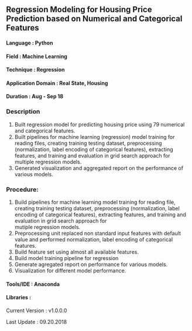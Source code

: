 ## Regression Modeling for Housing Price Prediction based on Numerical and Categorical Features

#### Language           : Python
#### Field              : Machine Learning
#### Technique          : Regression
#### Application Domain :  Real State, Housing 

#### Duration   : Aug - Sep 18

### Description
1. Built regression model for predicting housing price using 79 numerical and categorical features.
2. Built pipelines for machine learning (regression) model training for reading files, creating training testing dataset, preprocessing (normalization, label encoding of categorical features), extracting features, and training and evaluation in grid search approach for multiple regression models.
3. Generated visualization and aggregated report on the performance of various models.

### Procedure:

1. Build pipelines for machine learning model training for reading file, creating training testing dataset, preprocessing 
   (normalization, label encoding of categorical features), extracting features, and training and evaluation in grid search approach for   
   mutiple regression models.
2. Preprocessing unit replaced non standard input features with default value and performed normalization, label encoding of categorical  
   features.
3. Build feature set using almost all available features.
4. Build model training pipeline for regression
5. Generate agregated report on performance for various models.
6. Visualization for different model performance.

#### Tools/IDE   : Anaconda
#### Libraries   : 
Current Version  : v1.0.0.0

Last Update      : 09.20.2018
